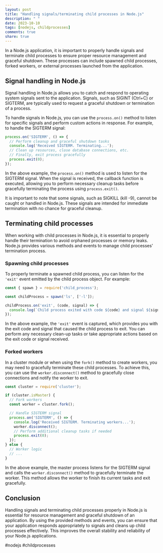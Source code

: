 ```yaml
---
layout: post
title: "Handling signals/terminating child processes in Node.js"
description: " "
date: 2023-10-10
tags: [nodejs, childprocesses]
comments: true
share: true
---
```


In a Node.js application, it is important to properly handle signals and terminate child processes to ensure proper resource management and graceful shutdown. These processes can include spawned child processes, forked workers, or external processes launched from the application.

## Signal handling in Node.js

Signal handling in Node.js allows you to catch and respond to operating system signals sent to the application. Signals, such as SIGINT (Ctrl+C) or SIGTERM, are typically used to request a graceful shutdown or termination of a process.

To handle signals in Node.js, you can use the `process.on()` method to listen for specific signals and perform custom actions in response. For example, to handle the SIGTERM signal:

```javascript
process.on('SIGTERM', () => {
  // Perform cleanup and graceful shutdown tasks
  console.log('Received SIGTERM. Terminating...');
  // Clean up resources, close database connections, etc.
  // Finally, exit process gracefully
  process.exit(0);
});
```

In the above example, the `process.on()` method is used to listen for the SIGTERM signal. When the signal is received, the callback function is executed, allowing you to perform necessary cleanup tasks before gracefully terminating the process using `process.exit()`.

It is important to note that some signals, such as SIGKILL (kill -9), cannot be caught or handled in Node.js. These signals are intended for immediate termination with no chance for graceful cleanup.

## Terminating child processes

When working with child processes in Node.js, it is essential to properly handle their termination to avoid orphaned processes or memory leaks. Node.js provides various methods and events to manage child processes' termination process.

### Spawning child processes

To properly terminate a spawned child process, you can listen for the `'exit'` event emitted by the child process object. For example:

```javascript
const { spawn } = require('child_process');

const childProcess = spawn('ls', ['-l']);

childProcess.on('exit', (code, signal) => {
  console.log(`Child process exited with code ${code} and signal ${signal}`);
});
```

In the above example, the `'exit'` event is captured, which provides you with the exit code and signal that caused the child process to exit. You can perform any necessary clean-up tasks or take appropriate actions based on the exit code or signal received.

### Forked workers

In a cluster module or when using the `fork()` method to create workers, you may need to gracefully terminate these child processes. To achieve this, you can use the `worker.disconnect()` method to gracefully close connections and notify the worker to exit.

```javascript
const cluster = require('cluster');

if (cluster.isMaster) {
  // Fork workers
  const worker = cluster.fork();

  // Handle SIGTERM signal
  process.on('SIGTERM', () => {
    console.log('Received SIGTERM. Terminating workers...');
    worker.disconnect();
    // Perform additional cleanup tasks if needed
    process.exit(0);
  });
} else {
  // Worker logic
  // ...
}
```

In the above example, the master process listens for the SIGTERM signal and calls the `worker.disconnect()` method to gracefully terminate the worker. This method allows the worker to finish its current tasks and exit gracefully.

## Conclusion

Handling signals and terminating child processes properly in Node.js is essential for resource management and graceful shutdown of an application. By using the provided methods and events, you can ensure that your application responds appropriately to signals and cleans up child processes effectively. This improves the overall stability and reliability of your Node.js applications.

#nodejs #childprocesses